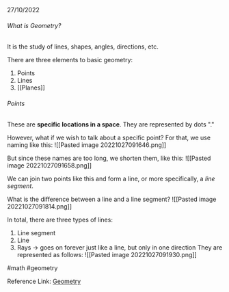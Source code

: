 27/10/2022
###### What is Geometry?
It is the study of lines, shapes, angles, directions, etc.

There are three elements to basic geometry:
1. Points
2. Lines
3. [[Planes]]

###### Points
These are **specific locations in a space**. They are represented by dots "."

However, what if we wish to talk about a specific point? For that, we use naming like this:
![[Pasted image 20221027091646.png]]

But since these names are too long, we shorten them, like this:
![[Pasted image 20221027091658.png]]

We can join two points like this and form a line, or more specifically, a *line segment*.

What is the difference between a line and a line segment?
![[Pasted image 20221027091814.png]]

In total, there are three types of lines:
1. Line segment
2. Line
3. Rays -> goes on forever just like a line, but only in one direction
They are represented as follows:
![[Pasted image 20221027091930.png]]


#math #geometry 

Reference Link: [Geometry](https://www.youtube.com/watch?v=k5etrWdIY6o&list=PLUPEBWbAHUsxuIbsAS--B6cobarm2bty2&index=1)